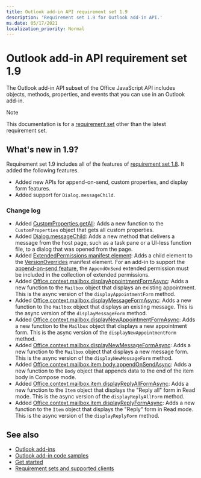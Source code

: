 ```yaml
---
title: Outlook add-in API requirement set 1.9
description: 'Requirement set 1.9 for Outlook add-in API.'
ms.date: 05/17/2021
localization_priority: Normal
---
```


# Outlook add-in API requirement set 1.9

The Outlook add-in API subset of the Office JavaScript API includes objects, methods, properties, and events that you can use in an Outlook add-in.

> [!NOTE]
> This documentation is for a [requirement set](../../requirement-sets/outlook-api-requirement-sets.md) other than the latest requirement set.

## What's new in 1.9?

Requirement set 1.9 includes all of the features of [requirement set 1.8](../requirement-set-1.8/outlook-requirement-set-1.8.md). It added the following features.

- Added new APIs for append-on-send, custom properties, and display form features.
- Added support for `Dialog.messageChild`.

### Change log

- Added [CustomProperties.getAll](/javascript/api/outlook/office.customproperties?view=outlook-js-1.9&preserve-view=true#getall--): Adds a new function to the `CustomProperties` object that gets all custom properties.
- Added [Dialog.messageChild](../../../develop/dialog-api-in-office-add-ins.md#pass-information-to-the-dialog-box): Adds a new method that delivers a message from the host page, such as a task pane or a UI-less function file, to a dialog that was opened from the page.
- Added [ExtendedPermissions manifest element](../../manifest/extendedpermissions.md): Adds a child element to the [VersionOverrides](../../manifest/versionoverrides.md) manifest element. For an add-in to support the [append-on-send feature](../../../outlook/append-on-send.md), the `AppendOnSend` extended permission must be included in the collection of extended permissions.
- Added [Office.context.mailbox.displayAppointmentFormAsync](/javascript/api/outlook/office.mailbox?view=outlook-js-1.9&preserve-view=true#displayappointmentformasync-itemid--options--callback-): Adds a new function to the `Mailbox` object that displays an existing appointment. This is the async version of the `displayAppointmentForm` method.
- Added [Office.context.mailbox.displayMessageFormAsync](/javascript/api/outlook/office.mailbox?view=outlook-js-1.9&preserve-view=true#displaymessageformasync-itemid--options--callback-): Adds a new function to the `Mailbox` object that displays an existing message. This is the async version of the `displayMessageForm` method.
- Added [Office.context.mailbox.displayNewAppointmentFormAsync](/javascript/api/outlook/office.mailbox?view=outlook-js-1.9&preserve-view=true#displaynewappointmentformasync-parameters--options--callback-): Adds a new function to the `Mailbox` object that displays a new appointment form. This is the async version of the `displayNewAppointmentForm` method.
- Added [Office.context.mailbox.displayNewMessageFormAsync](/javascript/api/outlook/office.mailbox?view=outlook-js-1.9&preserve-view=true#displaynewmessageformasync-parameters--options--callback-): Adds a new function to the `Mailbox` object that displays a new message form. This is the async version of the `displayNewMessageForm` method.
- Added [Office.context.mailbox.item.body.appendOnSendAsync](/javascript/api/outlook/office.body?view=outlook-js-1.9&preserve-view=true#appendonsendasync-data--options--callback-): Adds a new function to the `Body` object that appends data to the end of the item body in Compose mode.
- Added [Office.context.mailbox.item.displayReplyAllFormAsync](office.context.mailbox.item.md#methods): Adds a new function to the `Item` object that displays the "Reply all" form in Read mode. This is the async version of the `displayReplyAllForm` method.
- Added [Office.context.mailbox.item.displayReplyFormAsync](office.context.mailbox.item.md#methods): Adds a new function to the `Item` object that displays the "Reply" form in Read mode. This is the async version of the `displayReplyForm` method.

## See also

- [Outlook add-ins](../../../outlook/outlook-add-ins-overview.md)
- [Outlook add-in code samples](https://developer.microsoft.com/outlook/gallery/?filterBy=Outlook,Samples,Add-ins)
- [Get started](../../../quickstarts/outlook-quickstart.md)
- [Requirement sets and supported clients](../../requirement-sets/outlook-api-requirement-sets.md)
